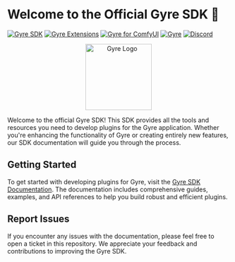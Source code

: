 # Welcome to the Official Gyre SDK 🌟

[![Gyre SDK](https://img.shields.io/badge/Gyre%20SDK-Explore-blue?style=for-the-badge&logo=github)](https://flyingdogsoftware.github.io/gyre-sdk/)
[![Gyre Extensions](https://img.shields.io/badge/Gyre%20Extensions-Repository-blue?style=for-the-badge&logo=github)](https://github.com/flyingdogsoftware/gyre-extensions/)
[![Gyre for ComfyUI](https://img.shields.io/badge/Gyre%20for%20ComfyUI-Explore-blue?style=for-the-badge&logo=github)](https://github.com/flyingdogsoftware/gyre_for_comfyui)
[![Gyre](https://img.shields.io/badge/Gyre-Website-orange?style=for-the-badge&logo=internet-explorer)](https://gyre.ai)
[![Discord](https://img.shields.io/badge/Discord-Join%20Us-7289DA?style=for-the-badge&logo=discord)](https://discord.gg/HyaNtnU5Pw)

<p align="center">
  <img src="https://gyre.ai/images/logo.png" alt="Gyre Logo" width="150px">
</p>

Welcome to the official Gyre SDK! This SDK provides all the tools and resources you need to develop plugins for the Gyre application. Whether you're enhancing the functionality of Gyre or creating entirely new features, our SDK documentation will guide you through the process.

## Getting Started

To get started with developing plugins for Gyre, visit the [Gyre SDK Documentation](https://flyingdogsoftware.github.io/gyre-sdk/). The documentation includes comprehensive guides, examples, and API references to help you build robust and efficient plugins.

## Report Issues

If you encounter any issues with the documentation, please feel free to open a ticket in this repository. We appreciate your feedback and contributions to improving the Gyre SDK.

